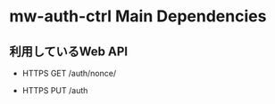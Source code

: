 mw-auth-ctrl Main Dependencies
====================


利用しているWeb API
--------------------

* HTTPS GET /auth/nonce/

* HTTPS PUT /auth

